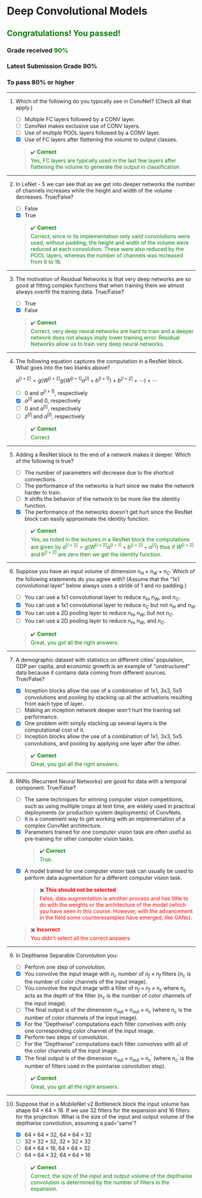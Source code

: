 # **Deep Convolutional Models**

## <span style="color: green;">**Congratulations! You passed!**</span>

### **Grade received** <span style="color: green;">90%</span>

### **Latest Submission Grade** 90%

### **To pass** 80% or higher

---

1. Which of the following do you typically see in ConvNet? (Check all that apply.)

   - [ ] Multiple FC layers followed by a CONV layer.
   - [ ] ConvNet makes exclusive use of CONV layers.
   - [ ] Use of multiple POOL layers followed by a CONV layer.
   - [x] Use of FC layers after flattening the volume to output classes.

    > ✔️ <spane style="color: green;">**Correct**</br>Yes, FC layers are typically used in the last few layers after flattening the volume to generate the output in classification.</span>

---

2. In LeNet - 5 we can see that as we get into deeper networks the number of channels increases while the height and width of the volume decreases. True/False?

    - [ ] False
    - [x] True

    > ✔️ <spane style="color: green;">**Correct**</br>Correct, since in its implementation only valid convolutions were used, without padding, the height and width of the volume were reduced at each convolution. These were also reduced by the POOL layers, whereas the number of channels was increased from 6 to 16.</span>

---

3. The motivation of Residual Networks is that very deep networks are so good at fitting complex functions that when training them we almost always overfit the training data. True/False?

    - [ ] True
    - [x] False

    > ✔️ <spane style="color: green;">**Correct**</br>Correct, very deep neural networks are hard to train and a deeper network does not always imply lower training error. Residual Networks allow us to train very deep neural networks.</span>

---

4. The following equation captures the computation in a ResNet block. What goes into the two blanks above?

    $a^{[l+2]}=g(W^{[l+2]}g(W^{[l+1]}a^{[l]}+b^{[l+1]})+b^{[l+2]}+ \cdots)+\cdots$

    - [ ] 0 and $a^{[l+1]}$, respectively
    - [x] $a^{[l]}$ and 0, respectively
    - [ ] 0 and $a^{[l]}$, respectively
    - [ ] $z^{[l]}$ and $a^{[l]}$, respectively

    > ✔️ <span style="color: green;">**Correct**</br>Correct</span>

---

5. Adding a ResNet block to the end of a network makes it deeper. Which of the following is true?

    - [ ] The number of parameters will decrease due to the shortcut connections.
    - [ ] The performance of the networks is hurt since we make the network harder to train.
    - [ ] It shifts the behavior of the network to be more like the identity function.
    - [x] The performance of the networks doesn't get hurt since the ResNet block can easily approximate the identity function.

    > ✔️ <spane style="color: green;">**Correct**</br>Yes, as noted in the lectures in a ResNet block the computations are given by $a^{[l+2]}=g(W^{[l+2]}a^{[l+1]}+b^{[l+2]}+a^{[l]})$ thus if $W^{[l+2]}$ and $b^{[l+2]}$ are zero then we get the identity function.</span>

---

6. Suppose you have an input volume of dimension $n_{H}\times n_{W}\times n_{C}$. Which of the following statements do you agree with? (Assume that the “1x1 convolutional layer” below always uses a stride of 1 and no padding.)

    - [ ] You can use a 1x1 convolutional layer to reduce $n_{H}, n_{W}$, and $n_{C}$.
    - [x] You can use a 1x1 convolutional layer to reduce $n_{C}$ but not $n_{H}$ and $n_{W}$
    - [x] You can use a 2D pooling layer to reduce $n_{H}, n_{W}$, but not $n_{C}$.
    - [ ] You can use a 2D pooling layer to reduce $n_{H}, n_{W}$, and $n_{C}$.

    > ✔️ <spane style="color: green;">**Correct**</br>Great, you got all the right answers.</span>

---

7. A demographic dataset with statistics on different cities' population, GDP per capita, and economic growth is an example of “unstructured” data because it contains data coming from different sources. True/False?

    - [x] Inception blocks allow the use of a combination of 1x1, 3x3, 5x5 convolutions and pooling by stacking up all the activations resulting from each type of layer.
    - [ ] Making an inception network deeper won't hurt the training set performance.
    - [x] One problem with simply stacking up several layers is the computational cost of it.
    - [ ] Inception blocks allow the use of a combination of 1x1, 3x3, 5x5 convolutions, and pooling by applying one layer after the other.

    > ✔️ <spane style="color: green;">**Correct**</br>Great, you got all the right answers.</span>

---

8. RNNs (Recurrent Neural Networks) are good for data with a temporal component. True/False?

    - [ ] The same techniques for winning computer vision competitions, such as using multiple crops at test time, are widely used in practical deployments (or production system deployments) of ConvNets.
    - [ ] It is a convenient way to get working with an implementation of a complex ConvNet architecture.
    - [x] Parameters trained for one computer vision task are often useful as pre-training for other computer vision tasks.
       > ✔️ <spane style="color: green;">**Correct**</br>True.</span>
    - [x] A model trained for one computer vision task can usually be used to perform data augmentation for a different computer vision task.
      > ✖️ <span style="color: red;">**This should not be selected**</br>False, data augmentation is another process and has little to do with the weights or the architecture of the model (which you have seen in this course. However, with the advancement in the field some counterexamples have emerged, like GANs).</span>  

    > ✖️ <span style="color: red;">**Incorrect**</br>You didn't select all the correct answers</span>

---

9. In Depthwise Separable Convolution you:

    - [ ] Perform one step of convolution.
    - [x] You convolve the input image with $n_{c}$ number of $n_{f}\times n_{f}$ filters ($n_{c}$ is the number of color channels of the input image).
    - [ ] You convolve the input image with a filter of $n_{f}\times n_{f}\times n_{c}$ where $n_{c}$ acts as the depth of the filter ($n_{c}$ is the number of color channels of the input image).
    - [ ] The final output is of the dimension $n_{out} \times n_{out}\times n_{c}$ (where $n_{c}$ is the number of color channels of the input image).
    - [x] For the “Depthwise” computations each filter convolves with only one corresponding color channel of the input image.
    - [x] Perform two steps of convolution.
    - [ ] For the “Depthwise” computations each filter convolves with all of the color channels of the input image.
    - [x] The final output is of the dimension $n_{out} \times n_{out}\times n^{'}_{c}$ (where $n^{'}_{c}$ is the number of filters used in the pointwise convolution step).

    > ✔️ <spane style="color: green;">**Correct**</br>Great, you got all the right answers.</span>

---

10. Suppose that in a MobileNet v2 Bottleneck block the input volume has shape $64\times 64\times 16$. If we use $32$ filters for the expansion and $16$ filters for the projection. What is the size of the input and output volume of the depthwise convolution, assuming a pad='same'?

    - [x] $64\times 64\times 32$, $64\times 64\times 32$
    - [ ] $32\times 32\times 32$, $32\times 32\times 32$
    - [ ] $64\times 64\times 16$, $64\times 64\times 32$
    - [ ] $64\times 64\times 32$, $64\times 64\times 16$

    > ✔️ <spane style="color: green;">**Correct**</br>Correct, the size of the input and output volume of the depthwise convolution is determined by the number of filters in the expansion.</span>

